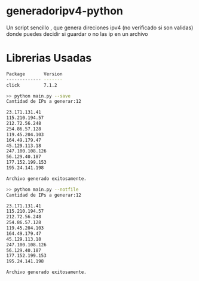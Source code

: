 # generadoripv4-python
Un script sencillo , que genera direciones ipv4 (no verificado si son validas) donde puedes decidir si guardar o no las ip en un archivo 

# Librerias Usadas
```bash
Package       Version
------------- -------
click         7.1.2 
```

```bash
>> python main.py --save 
Cantidad de IPs a generar:12

23.171.131.41
115.210.194.57
212.72.56.248
254.86.57.128
119.45.204.103
164.49.179.47
45.129.113.18
247.100.108.126
56.129.40.187
177.152.199.153
195.24.141.198

Archivo generado exitosamente.

>> python main.py --notfile
Cantidad de IPs a generar:12

23.171.131.41
115.210.194.57
212.72.56.248
254.86.57.128
119.45.204.103
164.49.179.47
45.129.113.18
247.100.108.126
56.129.40.187
177.152.199.153
195.24.141.198

Archivo generado exitosamente.

```
